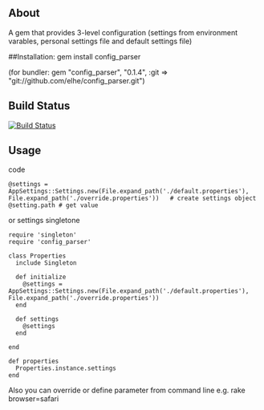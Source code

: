 ## About
A gem that provides 3-level configuration (settings from  environment varables, personal settings file and default settings file)

##Installation:
gem install config_parser

(for bundler: gem "config_parser", "0.1.4", :git => "git://github.com/elhe/config_parser.git")

## Build Status
[![Build Status](https://secure.travis-ci.org/elhe/config_parser.png)](http://travis-ci.org/elhe/config_parser)


## Usage

code

    @settings =  AppSettings::Settings.new(File.expand_path('./default.properties'), File.expand_path('./override.properties'))   # create settings object
    @setting.path # get value

or settings singletone

    require 'singleton'
    require 'config_parser'

    class Properties
      include Singleton

      def initialize
        @settings =  AppSettings::Settings.new(File.expand_path('./default.properties'), File.expand_path('./override.properties'))
      end

      def settings
        @settings
      end

    end

    def properties
      Properties.instance.settings
    end


Also you can override or define parameter from command line e.g.
  rake browser=safari

